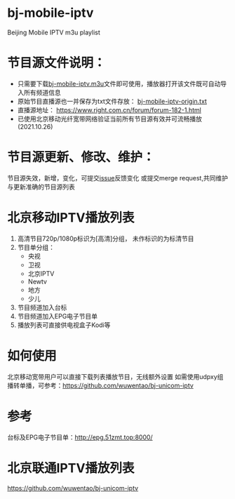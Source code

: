# bj-mobile-iptv
Beijing Mobile IPTV m3u playlist

# 节目源文件说明： 

- 只需要下载[bj-mobile-iptv.m3u](https://github.com/wuwentao/bj-mobile-iptv/blob/master/bj_mobile_iptv.m3u)文件即可使用，播放器打开该文件既可自动导入所有频道信息
- 原始节目直播源也一并保存为txt文件存放： [bj-mobile-iptv-origin.txt](https://github.com/wuwentao/bj-mobile-iptv/blob/master/bj-mobile-iptv-origin.txt)
- 直播源地址： https://www.right.com.cn/forum/forum-182-1.html
- 已使用北京移动光纤宽带网络验证当前所有节目源有效并可流畅播放(2021.10.26)

# 节目源更新、修改、维护：
节目源失效，新增，变化，可提交[issue](https://github.com/wuwentao/bj-mobile-iptv/issues/new)反馈变化
或提交merge request,共同维护与更新准确的节目源列表

# 北京移动IPTV播放列表

1. 高清节目720p/1080p标识为[高清]分组， 未作标识的为标清节目
2. 节目单分组：
    - 央视
    - 卫视
    - 北京IPTV
    - Newtv
    - 地方
    - 少儿
 3. 节目频道加入台标
 4. 节目频道加入EPG电子节目单
 5. 播放列表可直接供电视盒子Kodi等

# 如何使用
北京移动宽带用户可以直接下载列表播放节目，无线额外设置
如需使用udpxy组播转单播，可参考：https://github.com/wuwentao/bj-unicom-iptv


# 参考

台标及EPG电子节目单：http://epg.51zmt.top:8000/

# 北京联通IPTV播放列表

https://github.com/wuwentao/bj-unicom-iptv


